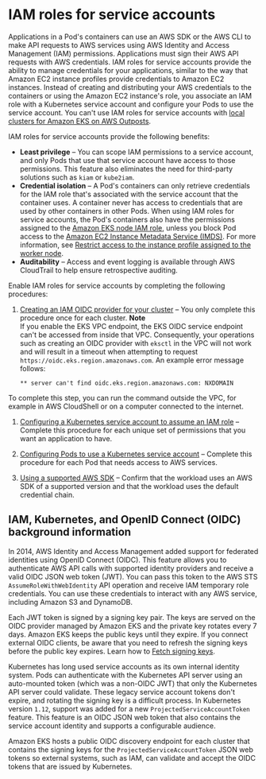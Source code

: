 # IAM roles for service accounts<a name="iam-roles-for-service-accounts"></a>

Applications in a Pod's containers can use an AWS SDK or the AWS CLI to make API requests to AWS services using AWS Identity and Access Management \(IAM\) permissions\. Applications must sign their AWS API requests with AWS credentials\. IAM roles for service accounts provide the ability to manage credentials for your applications, similar to the way that Amazon EC2 instance profiles provide credentials to Amazon EC2 instances\. Instead of creating and distributing your AWS credentials to the containers or using the Amazon EC2 instance's role, you associate an IAM role with a Kubernetes service account and configure your Pods to use the service account\. You can't use IAM roles for service accounts with [local clusters for Amazon EKS on AWS Outposts](eks-outposts-local-cluster-overview.md)\.

IAM roles for service accounts provide the following benefits:
+ **Least privilege** – You can scope IAM permissions to a service account, and only Pods that use that service account have access to those permissions\. This feature also eliminates the need for third\-party solutions such as `kiam` or `kube2iam`\.
+ **Credential isolation** – A Pod's containers can only retrieve credentials for the IAM role that's associated with the service account that the container uses\. A container never has access to credentials that are used by other containers in other Pods\. When using IAM roles for service accounts, the Pod's containers also have the permissions assigned to the [Amazon EKS node IAM role](create-node-role.md), unless you block Pod access to the [Amazon EC2 Instance Metadata Service \(IMDS\)](https://docs.aws.amazon.com/AWSEC2/latest/UserGuide/configuring-instance-metadata-service.html)\. For more information, see [Restrict access to the instance profile assigned to the worker node](https://aws.github.io/aws-eks-best-practices/security/docs/iam/#restrict-access-to-the-instance-profile-assigned-to-the-worker-node)\.
+ **Auditability** – Access and event logging is available through AWS CloudTrail to help ensure retrospective auditing\.

Enable IAM roles for service accounts by completing the following procedures:

1. [Creating an IAM OIDC provider for your cluster](enable-iam-roles-for-service-accounts.md) – You only complete this procedure once for each cluster\.
**Note**  
If you enable the EKS VPC endpoint, the EKS OIDC service endpoint can't be accessed from inside that VPC\. Consequently, your operations such as creating an OIDC provider with `eksctl` in the VPC will not work and will result in a timeout when attempting to request `https://oidc.eks.region.amazonaws.com`\. An example error message follows:  

   ```
   ** server can't find oidc.eks.region.amazonaws.com: NXDOMAIN
   ```
To complete this step, you can run the command outside the VPC, for example in AWS CloudShell or on a computer connected to the internet\.

1. [Configuring a Kubernetes service account to assume an IAM role](associate-service-account-role.md) – Complete this procedure for each unique set of permissions that you want an application to have\.

1. [Configuring Pods to use a Kubernetes service account](pod-configuration.md) – Complete this procedure for each Pod that needs access to AWS services\.

1. [Using a supported AWS SDK](iam-roles-for-service-accounts-minimum-sdk.md) – Confirm that the workload uses an AWS SDK of a supported version and that the workload uses the default credential chain\.

## IAM, Kubernetes, and OpenID Connect \(OIDC\) background information<a name="irsa-oidc-background"></a>

In 2014, AWS Identity and Access Management added support for federated identities using OpenID Connect \(OIDC\)\. This feature allows you to authenticate AWS API calls with supported identity providers and receive a valid OIDC JSON web token \(JWT\)\. You can pass this token to the AWS STS `AssumeRoleWithWebIdentity` API operation and receive IAM temporary role credentials\. You can use these credentials to interact with any AWS service, including Amazon S3 and DynamoDB\. 

Each JWT token is signed by a signing key pair\. The keys are served on the OIDC provider managed by Amazon EKS and the private key rotates every 7 days\. Amazon EKS keeps the public keys until they expire\. If you connect external OIDC clients, be aware that you need to refresh the signing keys before the public key expires\. Learn how to [Fetch signing keys](irsa-fetch-keys.md)\.

Kubernetes has long used service accounts as its own internal identity system\. Pods can authenticate with the Kubernetes API server using an auto\-mounted token \(which was a non\-OIDC JWT\) that only the Kubernetes API server could validate\. These legacy service account tokens don't expire, and rotating the signing key is a difficult process\. In Kubernetes version `1.12`, support was added for a new `ProjectedServiceAccountToken` feature\. This feature is an OIDC JSON web token that also contains the service account identity and supports a configurable audience\.

Amazon EKS hosts a public OIDC discovery endpoint for each cluster that contains the signing keys for the `ProjectedServiceAccountToken` JSON web tokens so external systems, such as IAM, can validate and accept the OIDC tokens that are issued by Kubernetes\.